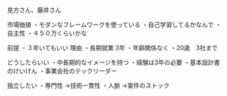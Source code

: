 見方さん、藤井さん

市場価値
・モダンなフレームワークを使っている
・自己学習してるかなんで
・自主性
・４５０万くらいかな

前提
・３年いてもいい
理由
・長期就業 3年
・年齢関係なく 
・20歳　3社まで

どうしたらいい
・中長期的なイメージを持つ
・経験は3年の必要
・基本設計書のけいけん
・事業会社のテックリーダー



独立したい
・専門性
→技術一貫性
・人脈
→案件のストック

